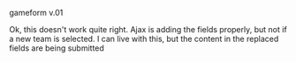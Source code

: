 gameform v.01

Ok, this doesn't work quite right.
Ajax is adding the fields properly, but not if a new team is selected.
I can live with this, but the content in the replaced fields are being submitted
